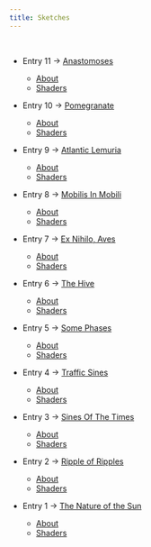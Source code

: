 ```yaml
---
title: Sketches
---
```

&nbsp;

* Entry 11 -> [Anastomoses](/la_11/bundle/index.html)
  * [About](/la_11/about.md)
  * [Shaders](https://github.com/lunaraquarium/lunaraquarium.github.io/tree/main/la_11/shaders)

* Entry 10 -> [Pomegranate](/la_10/index.html)
  * [About](/la_10/about.md)
  * [Shaders](https://github.com/lunaraquarium/lunaraquarium.github.io/tree/main/la_10/)

* Entry 9 -> [Atlantic Lemuria](/la_9/bundle/index.html)
  * [About](/la_9/about.md)
  * [Shaders](https://github.com/lunaraquarium/lunaraquarium.github.io/tree/main/la_9/shaders)

* Entry 8 -> [Mobilis In Mobili](/la_8/bundle/index.html)
  * [About](/la_8/about.md)
  * [Shaders](https://github.com/lunaraquarium/lunaraquarium.github.io/tree/main/la_8/shaders)

* Entry 7 -> [Ex Nihilo, Aves](/la_7/bundle/index.html)
  * [About](/la_7/about.md)
  * [Shaders](https://github.com/lunaraquarium/lunaraquarium.github.io/tree/main/la_7/shaders)
  
* Entry 6 -> [The Hive](/la_6/bundle/index.html)
  * [About](/la_6/about.md)
  * [Shaders](https://github.com/lunaraquarium/lunaraquarium.github.io/tree/main/la_6/shaders)
  
* Entry 5 -> [Some Phases](/la_5/bundle/index.html)
  * [About](/la_5/about.md)
  * [Shaders](https://github.com/lunaraquarium/lunaraquarium.github.io/tree/main/la_5/shaders)

* Entry 4 -> [Traffic Sines](/la_4/bundle/index.html)
  * [About](/la_4/about.md)
  * [Shaders](https://github.com/lunaraquarium/lunaraquarium.github.io/tree/main/la_4/shaders)
  

* Entry 3 -> [Sines Of The Times](/la_3/bundle/index.html)
  * [About](/la_3/about.md)
  * [Shaders](https://github.com/lunaraquarium/lunaraquarium.github.io/tree/main/la_3/shaders)
  

* Entry 2 -> [Ripple of Ripples](/la_2/bundle/index.html)
  * [About](/la_2/about.md)
  * [Shaders](https://github.com/lunaraquarium/lunaraquarium.github.io/tree/main/la_2/shaders)


* Entry 1 -> [The Nature of the Sun](/la_1/bundle/index.html)
  * [About](/la_1/about.md)
  * [Shaders](https://github.com/lunaraquarium/lunaraquarium.github.io/tree/main/la_1/shaders)
